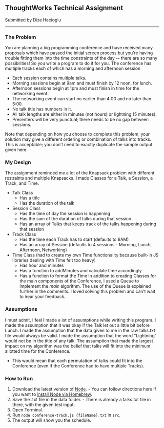 ## ThoughtWorks Technical Assignment
Submitted by Dize Hacioglu
___

### The Problem
You are planning a big programming conference and have received many proposals which have passed the initial screen process but you're having trouble fitting them into the time constraints of the day -- there are so many possibilities! So you write a program to do it for you.
The conference has multiple tracks each of which has a morning and afternoon session.

 - Each session contains multiple talks.
 - Morning sessions begin at 9am and must finish by 12 noon, for lunch.
 - Afternoon sessions begin at 1pm and must finish in time for the networking event.
 - The networking event can start no earlier than 4:00 and no later than 5:00.
 - No talk title has numbers in it.
 - All talk lengths are either in minutes (not hours) or lightning (5 minutes).
 - Presenters will be very punctual; there needs to be no gap between sessions.

Note that depending on how you choose to complete this problem, your solution may give a different ordering or combination of talks into tracks. This is acceptable; you don’t need to exactly duplicate the sample output given here.


### My Design
The assignment reminded me a lot of the Knapsack problem with different restraints and multiple Knapsacks.
I made Classes for a Talk, a Session, a Track, and Time.
  - Talk Class
    - Has a title
    - Has the duration of the talk
  - Session Class
    - Has the time of day the session is happening
    - Has the sum of the duration of talks during that session
    - Has an array of Talks that keeps track of the talks happening during that session
  - Track Class
    - Has the time each Track has to start (defaults to 9AM)
    - Has an array of Session (defaults to 4 sessions - Morning, Lunch, Afternoon, Networking)
  - Time Class (had to create my own Time functionality because built-in JS libraries dealing with Time felt too heavy)
    - Has hour and minutes
    - Has a function to addMinutes and calculate time accordingly
    - Has a function to format the Time
In addition to creating Classes for the main components of the Conference, I used a Queue to implement the *main* algorithm. The use of the Queue is explained further in the comments.
I loved solving this problem and can't wait to hear your feedback.


### Assumptions
I must admit, I feel I made a lot of assumptions while writing this program.
I made the assumption that it was okay if the Talk let out a little bit before Lunch.
I made the assumption that the data given to me in the raw talks.txt file would always be valid.
I made the assumption that the word "Lightning" would not be in the title of any talk.
The assumption that made the largest impact on my algorithm was the belief that talks will fit into the minimum allotted time for the Conference.
  - This would mean that each permutation of talks could fit into the Conference (even if the Conference had to have multiple Tracks).

### How to Run
  1. Download the latest version of [Node](https://nodejs.org/en/download/).
    - You can follow directions here if you want to [install Node via Homebrew](https://changelog.com/install-node-js-with-homebrew-on-os-x/).
  1. Save the .txt file in the data folder.
    - There is already a talks.txt file in there, with the given test input.
  1. Open Terminal.
  1. Run `node conference-track.js {fileName}.txt` in `src`.
  1. The output will show you the schedule.

